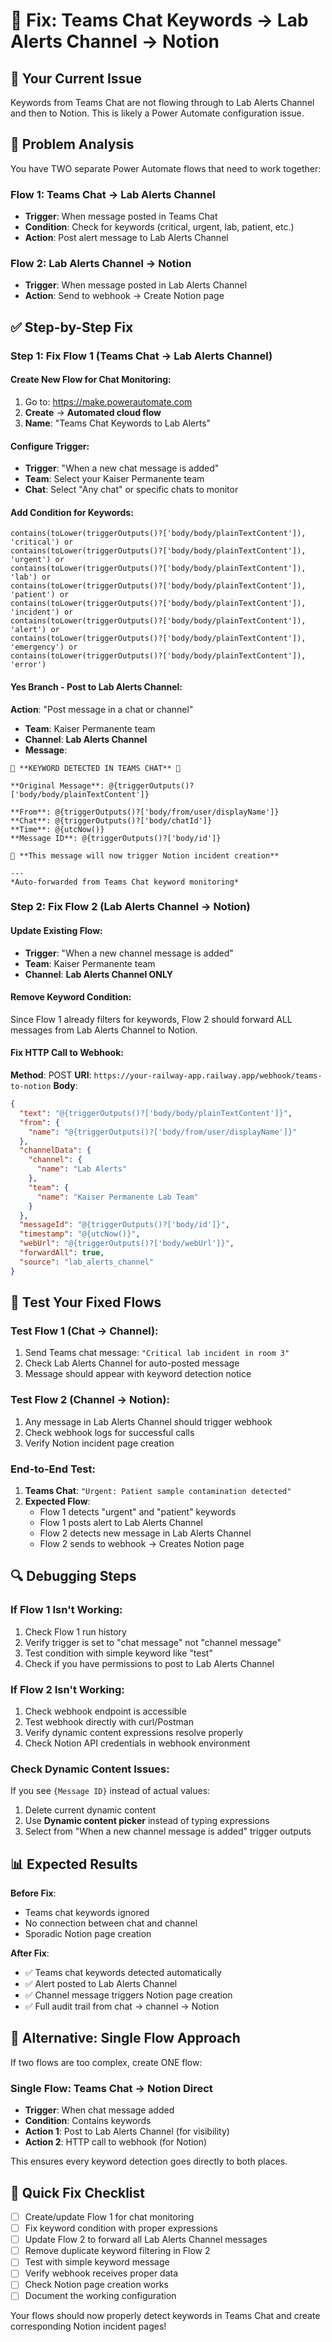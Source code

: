 # 🔧 Fix: Teams Chat Keywords → Lab Alerts Channel → Notion

## 🎯 **Your Current Issue**

Keywords from Teams Chat are not flowing through to Lab Alerts Channel and then to Notion. This is likely a Power Automate configuration issue.

## 🚨 **Problem Analysis**

You have TWO separate Power Automate flows that need to work together:

### **Flow 1: Teams Chat → Lab Alerts Channel**
- **Trigger**: When message posted in Teams Chat
- **Condition**: Check for keywords (critical, urgent, lab, patient, etc.)
- **Action**: Post alert message to Lab Alerts Channel

### **Flow 2: Lab Alerts Channel → Notion**  
- **Trigger**: When message posted in Lab Alerts Channel
- **Action**: Send to webhook → Create Notion page

## ✅ **Step-by-Step Fix**

### **Step 1: Fix Flow 1 (Teams Chat → Lab Alerts Channel)**

#### **Create New Flow for Chat Monitoring**:
1. Go to: https://make.powerautomate.com
2. **Create** → **Automated cloud flow**
3. **Name**: "Teams Chat Keywords to Lab Alerts"

#### **Configure Trigger**:
- **Trigger**: "When a new chat message is added"
- **Team**: Select your Kaiser Permanente team
- **Chat**: Select "Any chat" or specific chats to monitor

#### **Add Condition for Keywords**:
```
contains(toLower(triggerOutputs()?['body/body/plainTextContent']), 'critical') or
contains(toLower(triggerOutputs()?['body/body/plainTextContent']), 'urgent') or
contains(toLower(triggerOutputs()?['body/body/plainTextContent']), 'lab') or
contains(toLower(triggerOutputs()?['body/body/plainTextContent']), 'patient') or
contains(toLower(triggerOutputs()?['body/body/plainTextContent']), 'incident') or
contains(toLower(triggerOutputs()?['body/body/plainTextContent']), 'alert') or
contains(toLower(triggerOutputs()?['body/body/plainTextContent']), 'emergency') or
contains(toLower(triggerOutputs()?['body/body/plainTextContent']), 'error')
```

#### **Yes Branch - Post to Lab Alerts Channel**:
**Action**: "Post message in a chat or channel"
- **Team**: Kaiser Permanente team
- **Channel**: **Lab Alerts Channel**
- **Message**:
```
🚨 **KEYWORD DETECTED IN TEAMS CHAT** 🚨

**Original Message**: @{triggerOutputs()?['body/body/plainTextContent']}

**From**: @{triggerOutputs()?['body/from/user/displayName']}
**Chat**: @{triggerOutputs()?['body/chatId']}
**Time**: @{utcNow()}
**Message ID**: @{triggerOutputs()?['body/id']}

🔄 **This message will now trigger Notion incident creation**

---
*Auto-forwarded from Teams Chat keyword monitoring*
```

### **Step 2: Fix Flow 2 (Lab Alerts Channel → Notion)**

#### **Update Existing Flow**:
- **Trigger**: "When a new channel message is added"
- **Team**: Kaiser Permanente team  
- **Channel**: **Lab Alerts Channel ONLY**

#### **Remove Keyword Condition**:
Since Flow 1 already filters for keywords, Flow 2 should forward ALL messages from Lab Alerts Channel to Notion.

#### **Fix HTTP Call to Webhook**:
**Method**: POST
**URI**: `https://your-railway-app.railway.app/webhook/teams-to-notion`
**Body**:
```json
{
  "text": "@{triggerOutputs()?['body/body/plainTextContent']}",
  "from": {
    "name": "@{triggerOutputs()?['body/from/user/displayName']}"
  },
  "channelData": {
    "channel": {
      "name": "Lab Alerts"
    },
    "team": {
      "name": "Kaiser Permanente Lab Team"
    }
  },
  "messageId": "@{triggerOutputs()?['body/id']}",
  "timestamp": "@{utcNow()}",
  "webUrl": "@{triggerOutputs()?['body/webUrl']}",
  "forwardAll": true,
  "source": "lab_alerts_channel"
}
```

## 🧪 **Test Your Fixed Flows**

### **Test Flow 1** (Chat → Channel):
1. Send Teams chat message: `"Critical lab incident in room 3"`
2. Check Lab Alerts Channel for auto-posted message
3. Message should appear with keyword detection notice

### **Test Flow 2** (Channel → Notion):
1. Any message in Lab Alerts Channel should trigger webhook
2. Check webhook logs for successful calls
3. Verify Notion incident page creation

### **End-to-End Test**:
1. **Teams Chat**: `"Urgent: Patient sample contamination detected"`
2. **Expected Flow**:
   - Flow 1 detects "urgent" and "patient" keywords
   - Flow 1 posts alert to Lab Alerts Channel
   - Flow 2 detects new message in Lab Alerts Channel  
   - Flow 2 sends to webhook → Creates Notion page

## 🔍 **Debugging Steps**

### **If Flow 1 Isn't Working**:
1. Check Flow 1 run history
2. Verify trigger is set to "chat message" not "channel message"
3. Test condition with simple keyword like "test"
4. Check if you have permissions to post to Lab Alerts Channel

### **If Flow 2 Isn't Working**:
1. Check webhook endpoint is accessible
2. Test webhook directly with curl/Postman
3. Verify dynamic content expressions resolve properly
4. Check Notion API credentials in webhook environment

### **Check Dynamic Content Issues**:
If you see `{Message ID}` instead of actual values:
1. Delete current dynamic content
2. Use **Dynamic content picker** instead of typing expressions
3. Select from "When a new channel message is added" trigger outputs

## 📊 **Expected Results**

**Before Fix**:
- Teams chat keywords ignored
- No connection between chat and channel
- Sporadic Notion page creation

**After Fix**:
- ✅ Teams chat keywords detected automatically
- ✅ Alert posted to Lab Alerts Channel
- ✅ Channel message triggers Notion page creation
- ✅ Full audit trail from chat → channel → Notion

## 🎯 **Alternative: Single Flow Approach**

If two flows are too complex, create ONE flow:

### **Single Flow: Teams Chat → Notion Direct**
- **Trigger**: When chat message added
- **Condition**: Contains keywords
- **Action 1**: Post to Lab Alerts Channel (for visibility)
- **Action 2**: HTTP call to webhook (for Notion)

This ensures every keyword detection goes directly to both places.

## 🔧 **Quick Fix Checklist**

- [ ] Create/update Flow 1 for chat monitoring
- [ ] Fix keyword condition with proper expressions
- [ ] Update Flow 2 to forward all Lab Alerts Channel messages
- [ ] Remove duplicate keyword filtering in Flow 2
- [ ] Test with simple keyword message
- [ ] Verify webhook receives proper data
- [ ] Check Notion page creation works
- [ ] Document the working configuration

Your flows should now properly detect keywords in Teams Chat and create corresponding Notion incident pages!